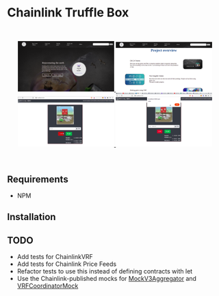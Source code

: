 # Chainlink Truffle Box

<br/>
<p align="center">
<a href="https://chain.link" target="_blank">
<img src="images/UI1.png" width="225" alt="Chainlink Truffle logo">
<img src="images/UI2.png" width="225" alt="Chainlink Truffle logo">
<img src="images/betting1.png" width="225" alt="Chainlink Truffle logo">
<img src="images/betting2.png" width="225" alt="Chainlink Truffle logo">
</a>
</p>
<br/>

## Requirements

- NPM

## Installation


## TODO

- Add tests for ChainlinkVRF
- Add tests for Chainlink Price Feeds
- Refactor tests to use this instead of defining contracts with let
- Use the Chainlink-published mocks for [MockV3Aggregator](https://github.com/smartcontractkit/chainlink/blob/develop/evm-contracts/src/v0.6/tests/MockV3Aggregator.sol) and [VRFCoordinatorMock](https://github.com/smartcontractkit/chainlink/blob/develop/evm-contracts/src/v0.6/tests/VRFCoordinatorMock.sol)
